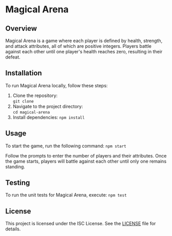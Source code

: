 # Magical Arena

## Overview

Magical Arena is a game where each player is defined by health, strength, and attack attributes, all of which are positive integers. Players battle against each other until one player's health reaches zero, resulting in their defeat.

## Installation

To run Magical Arena locally, follow these steps:

1. Clone the repository:\
    ```git clone```
2. Navigate to the project directory:\
   ```cd magical-arena```
3. Install dependencies:
    ```npm install```

## Usage

To start the game, run the following command:
    ```npm start```

Follow the prompts to enter the number of players and their attributes. Once the game starts, players will battle against each other until only one remains standing.

## Testing

To run the unit tests for Magical Arena, execute:
    ```npm test```

## License

This project is licensed under the ISC License. See the [LICENSE]() file for details.
